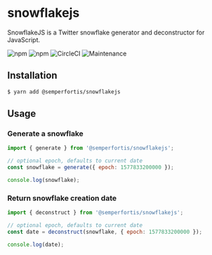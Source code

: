 # snowflakejs

SnowflakeJS is a Twitter snowflake generator and deconstructor for JavaScript.

![npm](https://img.shields.io/npm/v/@semperfortis/snowflakejs?style=for-the-badge) ![npm](https://img.shields.io/npm/dt/@semperfortis/snowflakejs?style=for-the-badge) ![CircleCI](https://img.shields.io/circleci/build/github/SemperFortis/snowflakejs?style=for-the-badge&token=0529fcb998f249c725bc399db60846d10ccf5551) ![Maintenance](https://img.shields.io/maintenance/yes/2021?style=for-the-badge)

## Installation

```bash
$ yarn add @semperfortis/snowflakejs
```

## Usage

### Generate a snowflake

```js
import { generate } from '@semperfortis/snowflakejs';

// optional epoch, defaults to current date
const snowflake = generate({ epoch: 1577833200000 });

console.log(snowflake);
```

### Return snowflake creation date

```js
import { deconstruct } from '@semperfortis/snowflakejs';

// optional epoch, defaults to current date
const date = deconstruct(snowflake, { epoch: 1577833200000 });

console.log(date);
```
